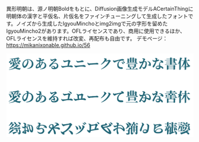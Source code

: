 異形明朝は、源ノ明朝Boldをもとに、Diffusion画像生成モデルACertainThingに明朝体の漢字と平仮名、片仮名をファインチューニングして生成したフォントです。ノイズから生成したIgyouMinchoとimg2imgで元の字形を留めたIgyouMincho2があります。OFLライセンスであり、商用に使用できるほか、OFLライセンスを維持すれば改変、再配布も自由です。
デモページ：https://mikanixonable.github.io/56

![1](1.png)
